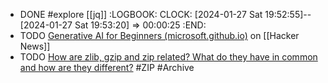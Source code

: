 - DONE #explore [[jq]]
  :LOGBOOK:
  CLOCK: [2024-01-27 Sat 19:52:55]--[2024-01-27 Sat 19:53:20] =>  00:00:25
  :END:
- TODO [Generative AI for Beginners (microsoft.github.io)](https://news.ycombinator.com/item?id=38405823) on [[Hacker News]]
- TODO [How are zlib, gzip and zip related? What do they have in common and how are they different?](https://stackoverflow.com/a/20765054/7753274) #ZIP #Archive